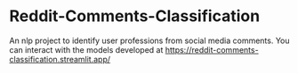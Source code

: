 # Reddit-Comments-Classification
 An nlp project to identify user professions from social media comments. You can interact with the models developed at https://reddit-comments-classification.streamlit.app/
